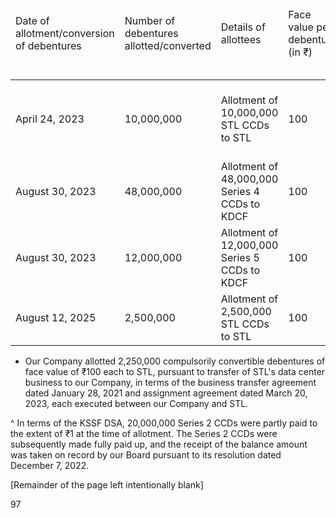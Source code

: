 <table><thead><tr><td>Date of allotment/conversion of debentures</td><td>Number of debentures allotted/converted</td><td>Details of allottees</td><td>Face value per debenture (in ₹)</td><td>Issue price per debenture (in ₹)</td><td>Nature of consideration</td><td>Nature of allotment</td><td>Conversion ratio</td><td>Number of Equity Shares to be allotted post conversion</td><td>Estimated price per Equity Share (based on conversion) (in ₹)</td></tr></thead><tbody><tr><td>April 24, 2023</td><td>10,000,000</td><td>Allotment of 10,000,000 STL CCDs to STL</td><td>100</td><td>100</td><td>Cash</td><td>Tasoula Energy Private Limited to our Company^</td><td>0.80779174</td><td>8,077,917</td><td>123.79</td></tr><tr><td>August 30, 2023</td><td>48,000,000</td><td>Allotment of 48,000,000 Series 4 CCDs to KDCF</td><td>100</td><td>100</td><td>Cash</td><td>Preferential allotment</td><td>0.543483</td><td>26,087,184</td><td>184.00</td></tr><tr><td>August 30, 2023</td><td>12,000,000</td><td>Allotment of 12,000,000 Series 5 CCDs to KDCF</td><td>100</td><td>100</td><td>Cash</td><td>Preferential allotment</td><td>0.941651116</td><td>11,299,813</td><td>106.20</td></tr><tr><td>August 12, 2025</td><td>2,500,000</td><td>Allotment of 2,500,000 STL CCDs to STL</td><td>100</td><td>100</td><td>Cash</td><td>Preferential allotment</td><td>0.8047744</td><td>2,011,936</td><td>124.26</td></tr></tbody></table>

* Our Company allotted 2,250,000 compulsorily convertible debentures of face value of ₹100 each to STL, pursuant to transfer of STL's data center business to our Company, in terms of the business transfer agreement dated January 28, 2021 and assignment agreement dated March 20, 2023, each executed between our Company and STL.

^ In terms of the KSSF DSA, 20,000,000 Series 2 CCDs were partly paid to the extent of ₹1 at the time of allotment. The Series 2 CCDs were subsequently made fully paid up, and the receipt of the balance amount was taken on record by our Board pursuant to its resolution dated December 7, 2022.

[Remainder of the page left intentionally blank]

97